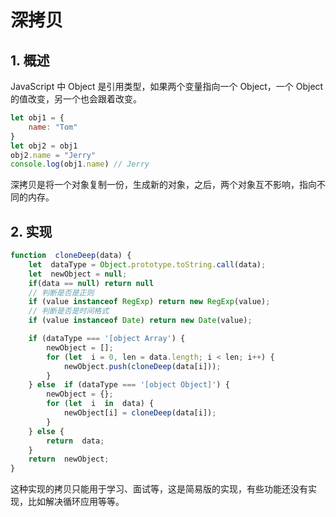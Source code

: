 # 深拷贝

## 1. 概述

JavaScript 中 Object 是引用类型，如果两个变量指向一个 Object，一个 Object 的值改变，另一个也会跟着改变。

```js
let obj1 = {
    name: "Tom"
}
let obj2 = obj1
obj2.name = "Jerry"
console.log(obj1.name) // Jerry
```

深拷贝是将一个对象复制一份，生成新的对象，之后，两个对象互不影响，指向不同的内存。

## 2. 实现

```js
function  cloneDeep(data) {
    let  dataType = Object.prototype.toString.call(data);
    let  newObject = null;
    if(data == null) return null
    // 判断是否是正则
    if (value instanceof RegExp) return new RegExp(value);
    // 判断是否是时间格式
    if (value instanceof Date) return new Date(value);

    if (dataType === '[object Array') {
        newObject = [];
        for (let  i = 0, len = data.length; i < len; i++) {
            newObject.push(cloneDeep(data[i]));
        }
    } else  if (dataType === '[object Object]') {
        newObject = {};
        for (let  i  in  data) {
            newObject[i] = cloneDeep(data[i]);
        }
    } else {
        return  data;
    }
    return  newObject;
}
```

这种实现的拷贝只能用于学习、面试等，这是简易版的实现，有些功能还没有实现，比如解决循环应用等等。
